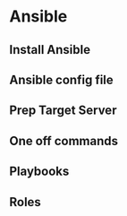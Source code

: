 # Ansible

## Install Ansible
## Ansible config file
## Prep Target Server
## One off commands
## Playbooks
## Roles